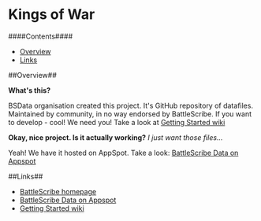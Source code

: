 Kings of War
============

####Contents####

* [Overview][]
* [Links][]


[Overview]: #overview
[Links]: #links


##Overview##

__What's this?__

BSData organisation created this project. It's GitHub repository of datafiles. Maintained by community, in no way endorsed by BattleScribe. If you want to develop - cool! We need you! Take a look at [Getting Started wiki][]

__Okay, nice project. Is it actually working?__ _I just want those files..._

Yeah! We have it hosted on AppSpot. Take a look: [BattleScribe Data on Appspot][]


##Links##

* [BattleScribe homepage][]
* [BattleScribe Data on Appspot][]
* [Getting Started wiki][]


[BattleScribe homepage]: http://www.battlescribe.net/
[BattleScribe Data on Appspot]: http://battlescribedata.appspot.com/#/repos
[Getting Started wiki]: https://github.com/BSData/bsdata/wiki/Home#getting-started
